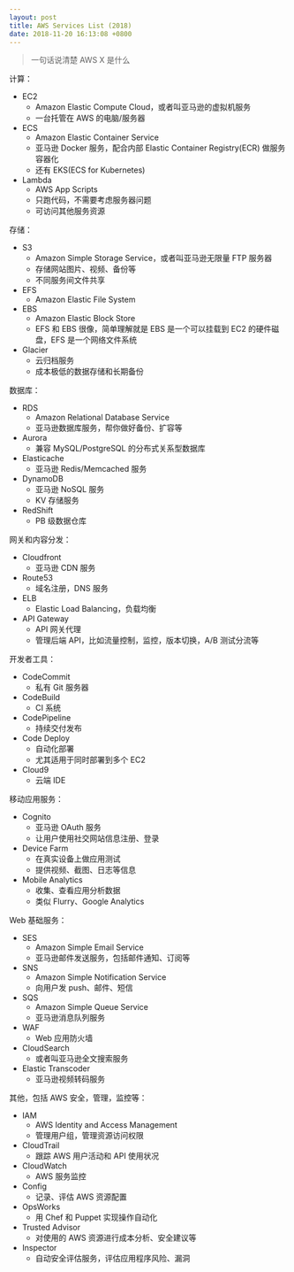 ```yaml
---
layout: post
title: AWS Services List (2018)
date: 2018-11-20 16:13:08 +0800
---
```


> 一句话说清楚 AWS X 是什么

计算：
* EC2
    - Amazon Elastic Compute Cloud，或者叫亚马逊的虚拟机服务
    - 一台托管在 AWS 的电脑/服务器
* ECS
    - Amazon Elastic Container Service
    - 亚马逊 Docker 服务，配合内部 Elastic Container Registry(ECR) 做服务容器化
    - 还有 EKS(ECS for Kubernetes)
* Lambda
    - AWS App Scripts
    - 只跑代码，不需要考虑服务器问题
    - 可访问其他服务资源

存储：
* S3
    - Amazon Simple Storage Service，或者叫亚马逊无限量 FTP 服务器
    - 存储网站图片、视频、备份等
    - 不同服务间文件共享
* EFS
    - Amazon Elastic File System
* EBS
    - Amazon Elastic Block Store
    - EFS 和 EBS 很像，简单理解就是 EBS 是一个可以挂载到 EC2 的硬件磁盘，EFS 是一个网络文件系统
* Glacier
    - 云归档服务
    - 成本极低的数据存储和长期备份

数据库：
* RDS
    - Amazon Relational Database Service
    - 亚马逊数据库服务，帮你做好备份、扩容等
* Aurora
    - 兼容 MySQL/PostgreSQL 的分布式关系型数据库
* Elasticache
    - 亚马逊 Redis/Memcached 服务
* DynamoDB
    - 亚马逊 NoSQL 服务
    - KV 存储服务
* RedShift
    - PB 级数据仓库

网关和内容分发：
* Cloudfront
    - 亚马逊 CDN 服务
* Route53
    - 域名注册，DNS 服务
* ELB
    - Elastic Load Balancing，负载均衡
* API Gateway
    - API 网关代理
    - 管理后端 API，比如流量控制，监控，版本切换，A/B 测试分流等

开发者工具：
* CodeCommit
    - 私有 Git 服务器
* CodeBuild
    - CI 系统
* CodePipeline
    - 持续交付发布
* Code Deploy
    - 自动化部署
    - 尤其适用于同时部署到多个 EC2
* Cloud9
    - 云端 IDE

移动应用服务：
* Cognito
    - 亚马逊 OAuth 服务
    - 让用户使用社交网站信息注册、登录
* Device Farm
    - 在真实设备上做应用测试
    - 提供视频、截图、日志等信息
* Mobile Analytics
    - 收集、查看应用分析数据
    - 类似 Flurry、Google Analytics

Web 基础服务：
* SES
    - Amazon Simple Email Service
    - 亚马逊邮件发送服务，包括邮件通知、订阅等
* SNS
    - Amazon Simple Notification Service
    - 向用户发 push、邮件、短信
* SQS
    - Amazon Simple Queue Service
    - 亚马逊消息队列服务
* WAF
    - Web 应用防火墙
* CloudSearch
    - 或者叫亚马逊全文搜索服务
* Elastic Transcoder
    - 亚马逊视频转码服务

其他，包括 AWS 安全，管理，监控等：
* IAM
    - AWS Identity and Access Management
    - 管理用户组，管理资源访问权限
* CloudTrail
    - 跟踪 AWS 用户活动和 API 使用状况
* CloudWatch
    - AWS 服务监控
* Config
    - 记录、评估 AWS 资源配置
* OpsWorks
    - 用 Chef 和 Puppet 实现操作自动化
* Trusted Advisor
    - 对使用的 AWS 资源进行成本分析、安全建议等
* Inspector
    - 自动安全评估服务，评估应用程序风险、漏洞
